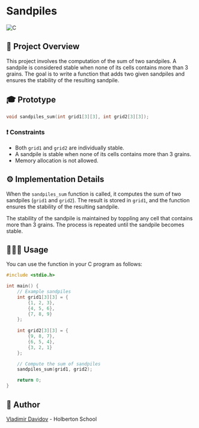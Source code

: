 # Sandpiles

![C](https://img.shields.io/badge/C-00599C?style=for-the-badge&logo=c&logoColor=white)


## 🧐 Project Overview

This project involves the computation of the sum of two sandpiles. A sandpile is considered stable when none of its cells contains more than 3 grains. The goal is to write a function that adds two given sandpiles and ensures the stability of the resulting sandpile.


## 🎓 Prototype

```c
void sandpiles_sum(int grid1[3][3], int grid2[3][3]);
```

### ❗️ Constraints

- Both `grid1` and `grid2` are individually stable.
- A sandpile is stable when none of its cells contains more than 3 grains.
- Memory allocation is not allowed.

## ⚙️ Implementation Details

When the `sandpiles_sum` function is called, it computes the sum of two sandpiles (`grid1` and `grid2`). The result is stored in `grid1`, and the function ensures the stability of the resulting sandpile.

The stability of the sandpile is maintained by toppling any cell that contains more than 3 grains. The process is repeated until the sandpile becomes stable.

## 🧑🏼‍💻 Usage

You can use the function in your C program as follows:

```c
#include <stdio.h>

int main() {
    // Example sandpiles
    int grid1[3][3] = {
        {1, 2, 3},
        {4, 5, 6},
        {7, 8, 9}
    };
    
    int grid2[3][3] = {
        {9, 8, 7},
        {6, 5, 4},
        {3, 2, 1}
    };

    // Compute the sum of sandpiles
    sandpiles_sum(grid1, grid2);

    return 0;
}
```

##  🙇 Author

[Vladimir Davidov](https://github.com/v-dav) - Holberton School
